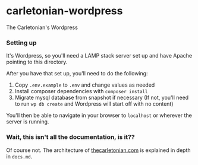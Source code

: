 # carletonian-wordpress

The Carletonian's Wordpress

### Setting up
It's Wordpress, so you'll need a LAMP stack server set up and have Apache pointing to this directory.

After you have that set up, you'll need to do the following:

1. Copy `.env.example` to `.env` and change values as needed
2. Install composer dependencies with `composer install`
3. Migrate mysql database from snapshot if necessary (If not, you'll need to run `wp db create` and Wordpress will start off with no content)

You'll then be able to navigate in your browser to `localhost` or wherever the server is running.

### Wait, this isn't all the documentation, is it??
Of course not. The architecture of [thecarletonian.com](thecarletonian.com) is explained in depth in `docs.md`.
